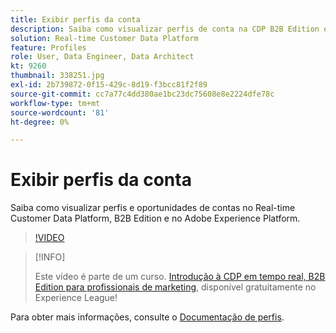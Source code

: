 ```yaml
---
title: Exibir perfis da conta
description: Saiba como visualizar perfis de conta na CDP B2B Edition em tempo real.
solution: Real-time Customer Data Platform
feature: Profiles
role: User, Data Engineer, Data Architect
kt: 9260
thumbnail: 338251.jpg
exl-id: 2b739872-0f15-429c-8d19-f3bcc81f2f89
source-git-commit: cc7a77c4dd380ae1bc23dc75608e8e2224dfe78c
workflow-type: tm+mt
source-wordcount: '81'
ht-degree: 0%

---
```


# Exibir perfis da conta

Saiba como visualizar perfis e oportunidades de contas no Real-time Customer Data Platform, B2B Edition e no Adobe Experience Platform.

>[!VIDEO](https://video.tv.adobe.com/v/338251?quality=12&learn=on)

>[!INFO]
>
> Este vídeo é parte de um curso. [Introdução à CDP em tempo real, B2B Edition para profissionais de marketing](https://experienceleague.adobe.com/?recommended=ExperiencePlatform-U-1-2021.rtcdp.b2b), disponível gratuitamente no Experience League!

Para obter mais informações, consulte o [Documentação de perfis](https://experienceleague.adobe.com/docs/experience-platform/rtcdp/profile/profile-browse.html).

